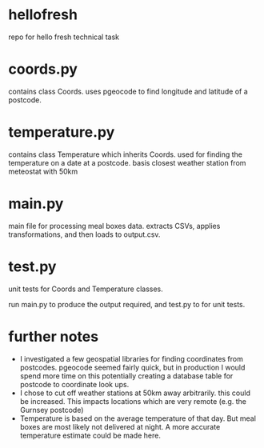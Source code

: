# hellofresh
repo for hello fresh technical task


# coords.py
contains class Coords. uses pgeocode to find longitude and latitude of a postcode.

# temperature.py
contains class Temperature which inherits Coords. used for finding the temperature
on a date at a postcode. basis closest weather station from meteostat with 50km

# main.py
main file for processing meal boxes data. extracts CSVs, applies transformations,
and then loads to output.csv. 

# test.py
unit tests for Coords and Temperature classes.

run main.py to produce the output required, and test.py to for unit tests.

# further notes
- I investigated a few geospatial libraries for finding coordinates from postcodes.
  pgeocode seemed fairly quick, but in production I would spend more time on this
  potentially creating a database table for postcode to coordinate look ups.
- I chose to cut off weather stations at 50km away arbitrarily. this could be increased.
  This impacts locations which are very remote (e.g. the Gurnsey postcode)
- Temperature is based on the average temperature of that day. But meal boxes are most
  likely not delivered at night. A more accurate temperature estimate could be made here.
